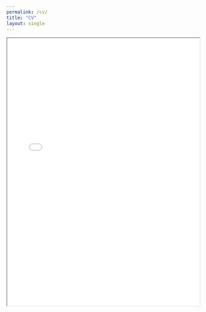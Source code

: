```yaml
---
permalink: /cv/
title: "CV"
layout: single
---
```

<div style="width: 100%; height:700">
<iframe src="/CV_Lu_Jan2024.pdf" width="100%" height="700">
This browser does not support PDFs. Please download the PDF to view it: <a href="/CV_Lu_Sep2023.pdf">Download PDF</a>
</iframe>
</div>
